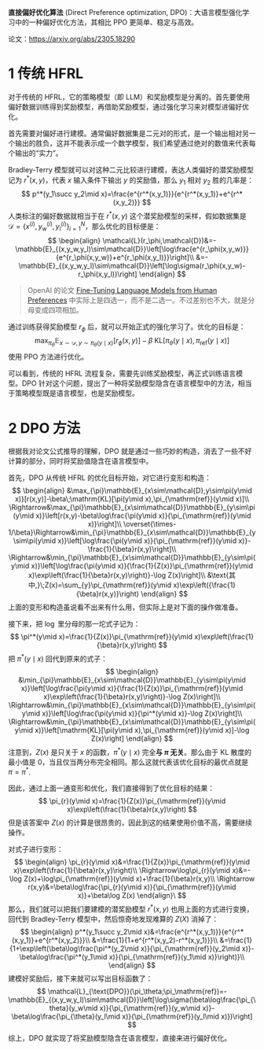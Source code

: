 **直接偏好优化算法** (Direct Preference optimization, DPO)：大语言模型强化学习中的一种偏好优化方法，其相比 PPO 更简单、稳定与高效。

<!--more-->

论文：https://arxiv.org/abs/2305.18290

# 1 传统 HFRL

对于传统的 HFRL，它的策略模型（即 LLM）和奖励模型是分离的。首先要使用偏好数据训练得到奖励模型，再借助奖励模型，通过强化学习来对模型进偏好优化。

首先需要对偏好进行建模。通常偏好数据集是二元对的形式，是一个输出相对另一个输出的胜负，这并不能表示成一个数学模型，我们希望通过绝对的数值来代表每个输出的“实力”。

Bradley-Terry 模型就可以对这种二元比较进行建模，表达人类偏好的潜奖励模型记为 $r^*(x,y)$，代表 $x$ 输入条件下输出 $y$ 的奖励值，那么 $y_1$ 相对 $y_2$ 胜的几率是：
$$
p^*(y_1\succ y_2\mid x)=\frac{e^{r^*(x,y_1)}}{e^{r^*(x,y_1)}+e^{r^*(x,y_2)}}
$$
人类标注的偏好数据就相当于在 $r^*(x,y)$ 这个潜奖励模型的采样，假如数据集是 $\mathcal{D}=\{x^{(i)},y^{(i)}_w,y^{(i)}_l\}_{i=1}^N$，那么优化的目标便是：
$$
\begin{align}
\mathcal{L}(r_\phi,\mathcal{D})&=-\mathbb{E}_{(x,y_w,y_l)\sim\mathcal{D}}\left[\log\frac{e^{r_\phi(x,y_w)}}{e^{r_\phi(x,y_w)}+e^{r_\phi(x,y_l)}}\right]\\
&=-\mathbb{E}_{(x,y_w,y_l)\sim\mathcal{D}}\left[\log\sigma(r_\phi(x,y_w)-r_\phi(x,y_l))\right]
\end{align}
$$

> OpenAI 的论文 [Fine-Tuning Language Models from Human Preferences](https://arxiv.org/abs/1909.08593) 中实际上是四选一，而不是二选一。不过差别也不大，就是分母变成四项相加。

通过训练获得奖励模型 $r_\phi$ 后，就可以开始正式的强化学习了。优化的目标是：
$$
\max_{\pi_{\theta}}\mathbb{E}_{x\sim\mathcal{D},y\sim\pi_{\theta}(y\mid x)}[r_{\phi}(x,y)]-\beta\;\mathrm{KL}[\pi_{\theta}(y\mid x),\pi_{\mathrm{ref}}(y\mid x)]
$$
使用 PPO 方法进行优化。

可以看到，传统的 HFRL 流程复杂，需要先训练奖励模型，再正式训练语言模型。DPO 针对这个问题，提出了一种将奖励模型隐含在语言模型中的方法，相当于策略模型既是语言模型，也是奖励模型。

# 2 DPO 方法

根据我对论文公式推导的理解，DPO 就是通过一些巧妙的构造，消去了一些不好计算的部分，同时将奖励值隐含在语言模型中。

首先，DPO 从传统 HFRL 的优化目标开始，对它进行变形和构造：
$$
\begin{align}
&\max_{\pi}\mathbb{E}_{x\sim\mathcal{D},y\sim\pi(y\mid x)}[r(x,y)]-\beta\;\mathrm{KL}[\pi(y\mid x),\pi_{\mathrm{ref}}(y\mid x)]\\
\Rightarrow&\max_{\pi}\mathbb{E}_{x\sim\mathcal{D}}\mathbb{E}_{y\sim\pi(y\mid x)}\left[r(x,y)-\beta\log\frac{\pi(y\mid x)}{\pi_{\mathrm{ref}}(y\mid x)}\right]\\
\overset{\times-1/\beta}\Rightarrow&\min_{\pi}\mathbb{E}_{x\sim\mathcal{D}}\mathbb{E}_{y\sim\pi(y\mid x)}\left[\log\frac{\pi(y\mid x)}{\pi_{\mathrm{ref}}(y\mid x)}-\frac{1}{\beta}r(x,y)\right]\\
\Rightarrow&\min_{\pi}\mathbb{E}_{x\sim\mathcal{D}}\mathbb{E}_{y\sim\pi(y\mid x)}\left[\log\frac{\pi(y\mid x)}{\frac{1}{Z(x)}\pi_{\mathrm{ref}}(y\mid x)\exp\left(\frac{1}{\beta}r(x,y)\right)}-\log Z(x)\right]\\
&\text{其中,}\;Z(x)=\sum_{y}\pi_{\mathrm{ref}}(y\mid x)\exp\left({\frac{1}{\beta}r(x,y)}\right)
\end{align}
$$
上面的变形和构造虽说看不出来有什么用，但实际上是对下面的操作做准备。

接下来，把 $\log$ 里分母的那一坨式子记为：
$$
\pi^*(y\mid x)=\frac{1}{Z(x)}\pi_{\mathrm{ref}}(y\mid x)\exp\left(\frac{1}{\beta}r(x,y)\right)
$$
把 $\pi^*(y\mid x)$ 回代到原来的式子：
$$
\begin{align}
&\min_{\pi}\mathbb{E}_{x\sim\mathcal{D}}\mathbb{E}_{y\sim\pi(y\mid x)}\left[\log\frac{\pi(y\mid x)}{\frac{1}{Z(x)}\pi_{\mathrm{ref}}(y\mid x)\exp\left(\frac{1}{\beta}r(x,y)\right)}-\log Z(x)\right]\\
\Rightarrow&\min_{\pi}\mathbb{E}_{x\sim\mathcal{D}}\mathbb{E}_{y\sim\pi(y\mid x)}\left[\log\frac{\pi(y\mid x)}{\pi^*(y\mid x)}-\log Z(x)\right]\\
\Rightarrow&\min_{\pi}\mathbb{E}_{x\sim\mathcal{D}}\mathbb{E}_{y\sim\pi(y\mid x)}\left[\mathrm{KL}[\pi(y\mid x),\pi_{\mathrm{ref}}(y\mid x)]-\log Z(x)\right]
\end{align}
$$
注意到，$Z(x)$ 是只关于 $x$ 的函数，$\pi^*(y\mid x)$ 完全**与 $\pi$ 无关**。那么由于 KL 散度的最小值是 0，当且仅当两分布完全相同。那么这就代表该优化目标的最优点就是 $\pi=\pi^*$.

因此，通过上面一通变形和优化，我们直接得到了优化目标的结果：
$$
\pi_{r}(y\mid x)=\frac{1}{Z(x)}\pi_{\mathrm{ref}}(y\mid x)\exp\left(\frac{1}{\beta}r(x,y)\right)
$$
但是该答案中 $Z(x)$ 的计算是很昂贵的，因此到这的结果使用价值不高，需要继续操作。

对式子进行变形：
$$
\begin{align}
\pi_{r}(y\mid x)&=\frac{1}{Z(x)}\pi_{\mathrm{ref}}(y\mid x)\exp\left(\frac{1}{\beta}r(x,y)\right)\\
\Rightarrow\log\pi_{r}(y\mid x)&=-\log Z(x)+\log\pi_{\mathrm{ref}}(y\mid x)+\frac{1}{\beta}r(x,y)\\
\Rightarrow r(x,y)&=\beta\log\frac{\pi_{r}(y\mid x)}{\pi_{\mathrm{ref}}(y\mid x)}+\beta\log Z(x)
\end{align}\
$$
那么，我们就可以把我们要建模的潜奖励模型 $r^*(x,y)$ 也用上面的方式进行变换，回代到 Bradley-Terry 模型中，然后惊奇地发现难算的 $Z(X)$ 消掉了：
$$
\begin{align}
p^*(y_1\succ y_2\mid x)&=\frac{e^{r^*(x,y_1)}}{e^{r^*(x,y_1)}+e^{r^*(x,y_2)}}\\
&=\frac{1}{1+e^{r^*(x,y_2)-r^*(x,y_1)}}\\
&=\frac{1}{1+\exp\left(\beta\log\frac{\pi^*(y_2\mid x)}{\pi_{\mathrm{ref}}(y_2\mid x)}-\beta\log\frac{\pi^*(y_1\mid x)}{\pi_{\mathrm{ref}}(y_1\mid x)}\right)}\\
\end{align}
$$
建模好奖励后，接下来就可以写出目标函数了：
$$
\mathcal{L}_{\text{DPO}}(\pi_\theta;\pi_\mathrm{ref})=-\mathbb{E}_{(x,y_w,y_l)\sim\mathcal{D}}\left[\log\sigma(\beta\log\frac{\pi_{\theta}(y_w\mid x)}{\pi_{\mathrm{ref}}(y_w\mid x)}-\beta\log\frac{\pi_{\theta}(y_l\mid x)}{\pi_{\mathrm{ref}}(y_l\mid x)})\right]
$$
综上，DPO 就实现了将奖励模型隐含在语言模型，直接来进行偏好优化。